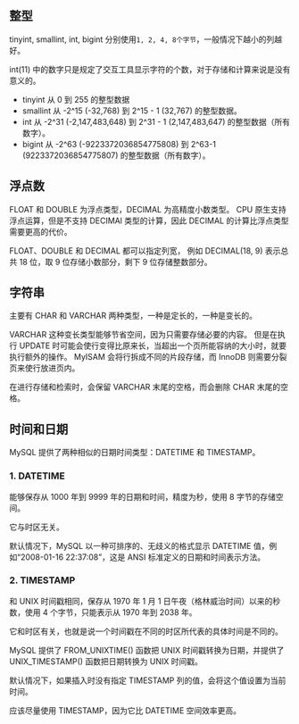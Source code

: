 ## 整型

tinyint, smallint, int, bigint 分别使用`1, 2, 4, 8个字节`，一般情况下越小的列越好。

int(11) 中的数字只是规定了交互工具显示字符的个数，对于存储和计算来说是没有意义的。

- tinyint 从 0 到 255 的整型数据
- smallint 从 -2^15 (-32,768) 到 2^15 - 1 (32,767) 的整型数据。
- int 从 -2^31 (-2,147,483,648) 到 2^31 - 1 (2,147,483,647) 的整型数据（所有数字）。
- bigint 从 -2^63 (-9223372036854775808) 到 2^63-1 (9223372036854775807) 的整型数据（所有数字）。

## 浮点数

FLOAT 和 DOUBLE 为浮点类型，DECIMAL 为高精度小数类型。
CPU 原生支持浮点运算，但是不支持 DECIMAl 类型的计算，因此 DECIMAL 的计算比浮点类型需要更高的代价。

FLOAT、DOUBLE 和 DECIMAL 都可以指定列宽，
例如 DECIMAL(18, 9) 表示总共 18 位，取 9 位存储小数部分，剩下 9 位存储整数部分。

## 字符串

主要有 CHAR 和 VARCHAR 两种类型，一种是定长的，一种是变长的。

VARCHAR 这种变长类型能够节省空间，因为只需要存储必要的内容。
但是在执行 UPDATE 时可能会使行变得比原来长，当超出一个页所能容纳的大小时，就要执行额外的操作。
MyISAM 会将行拆成不同的片段存储，而 InnoDB 则需要分裂页来使行放进页内。

在进行存储和检索时，会保留 VARCHAR 末尾的空格，而会删除 CHAR 末尾的空格。

## 时间和日期

MySQL 提供了两种相似的日期时间类型：DATETIME 和 TIMESTAMP。

### 1. DATETIME

能够保存从 1000 年到 9999 年的日期和时间，精度为秒，使用 8 字节的存储空间。

它与时区无关。

默认情况下，MySQL 以一种可排序的、无歧义的格式显示 DATETIME 值，例如“2008-01-16 22<span>:</span>37<span>:</span>08”，这是 ANSI 标准定义的日期和时间表示方法。

### 2. TIMESTAMP

和 UNIX 时间戳相同，保存从 1970 年 1 月 1 日午夜（格林威治时间）以来的秒数，使用 4 个字节，只能表示从 1970 年到 2038 年。

它和时区有关，也就是说一个时间戳在不同的时区所代表的具体时间是不同的。

MySQL 提供了 FROM_UNIXTIME() 函数把 UNIX 时间戳转换为日期，并提供了 UNIX_TIMESTAMP() 函数把日期转换为 UNIX 时间戳。

默认情况下，如果插入时没有指定 TIMESTAMP 列的值，会将这个值设置为当前时间。

应该尽量使用 TIMESTAMP，因为它比 DATETIME 空间效率更高。


